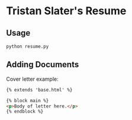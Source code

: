 # Tristan Slater's Resume

## Usage

```
python resume.py
```

## Adding Documents

Cover letter example:

```html
{% extends 'base.html' %}

{% block main %}
<p>Body of letter here.</p>
{% endblock %}
```
